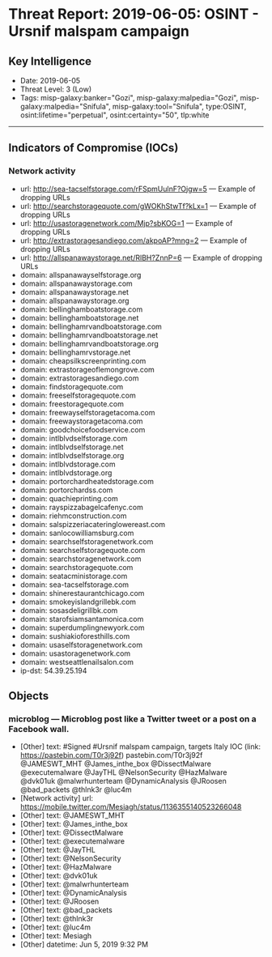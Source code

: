 # Threat Report: 2019-06-05: OSINT - Ursnif malspam campaign


## Key Intelligence
* Date: 2019-06-05
* Threat Level: 3 (Low)
* Tags: misp-galaxy:banker="Gozi", misp-galaxy:malpedia="Gozi", misp-galaxy:malpedia="Snifula", misp-galaxy:tool="Snifula", type:OSINT, osint:lifetime="perpetual", osint:certainty="50", tlp:white

---

## Indicators of Compromise (IOCs)
### Network activity
* url: http://sea-tacselfstorage.com/rFSpmUulnF?Ojgw=5 — Example of dropping URLs
* url: http://searchstoragequote.com/gWOKhStwTf?kLx=1 — Example of dropping URLs
* url: http://usastoragenetwork.com/Mjp?sbKOG=1 — Example of dropping URLs
* url: http://extrastoragesandiego.com/akpoAP?mng=2 — Example of dropping URLs
* url: http://allspanawaystorage.net/RlBH?ZnnP=6 — Example of dropping URLs
* domain: allspanawayselfstorage.org
* domain: allspanawaystorage.com
* domain: allspanawaystorage.net
* domain: allspanawaystorage.org
* domain: bellinghamboatstorage.com
* domain: bellinghamboatstorage.net
* domain: bellinghamrvandboatstorage.com
* domain: bellinghamrvandboatstorage.net
* domain: bellinghamrvandboatstorage.org
* domain: bellinghamrvstorage.net
* domain: cheapsilkscreenprinting.com
* domain: extrastorageoflemongrove.com
* domain: extrastoragesandiego.com
* domain: findstoragequote.com
* domain: freeselfstoragequote.com
* domain: freestoragequote.com
* domain: freewayselfstoragetacoma.com
* domain: freewaystoragetacoma.com
* domain: goodchoicefoodservice.com
* domain: intlblvdselfstorage.com
* domain: intlblvdselfstorage.net
* domain: intlblvdselfstorage.org
* domain: intlblvdstorage.com
* domain: intlblvdstorage.org
* domain: portorchardheatedstorage.com
* domain: portorchardss.com
* domain: quachieprinting.com
* domain: rayspizzabagelcafenyc.com
* domain: riehmconstruction.com
* domain: salspizzeriacateringlowereast.com
* domain: sanlocowilliamsburg.com
* domain: searchselfstoragenetwork.com
* domain: searchselfstoragequote.com
* domain: searchstoragenetwork.com
* domain: searchstoragequote.com
* domain: seatacministorage.com
* domain: sea-tacselfstorage.com
* domain: shinerestaurantchicago.com
* domain: smokeyislandgrillebk.com
* domain: sosasdeligrillbk.com
* domain: starofsiamsantamonica.com
* domain: superdumplingnewyork.com
* domain: sushiakioforesthills.com
* domain: usaselfstoragenetwork.com
* domain: usastoragenetwork.com
* domain: westseattlenailsalon.com
* ip-dst: 54.39.25.194

## Objects
### microblog — Microblog post like a Twitter tweet or a post on a Facebook wall.
* [Other] text: #Signed #Ursnif malspam campaign, targets Italy IOC (link: https://pastebin.com/T0r3j92f) pastebin.com/T0r3j92f @JAMESWT_MHT
 @James_inthe_box
 @DissectMalware
  @executemalware
 @JayTHL
 @NelsonSecurity
 @HazMalware
 @dvk01uk
 @malwrhunterteam
 @DynamicAnalysis
 @JRoosen
 @bad_packets
 @thlnk3r
 @luc4m
* [Network activity] url: https://mobile.twitter.com/Mesiagh/status/1136355140523266048
* [Other] text: @JAMESWT_MHT
* [Other] text: @James_inthe_box
* [Other] text: @DissectMalware
* [Other] text: @executemalware
* [Other] text: @JayTHL
* [Other] text: @NelsonSecurity
* [Other] text: @HazMalware
* [Other] text: @dvk01uk
* [Other] text: @malwrhunterteam
* [Other] text: @DynamicAnalysis
* [Other] text: @JRoosen
* [Other] text: @bad_packets
* [Other] text: @thlnk3r
* [Other] text: @luc4m
* [Other] text: Mesiagh
* [Other] datetime: Jun 5, 2019  9:32 PM
